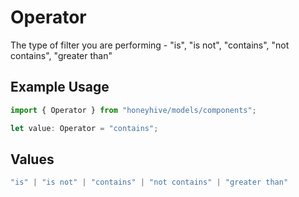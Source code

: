 # Operator

The type of filter you are performing - "is", "is not", "contains", "not contains", "greater than"

## Example Usage

```typescript
import { Operator } from "honeyhive/models/components";

let value: Operator = "contains";
```

## Values

```typescript
"is" | "is not" | "contains" | "not contains" | "greater than"
```